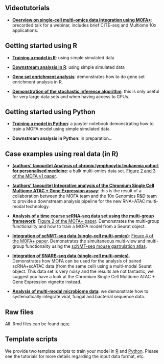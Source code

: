 
## Videotutorials

* [**Overview on single-cell multi-omics data integration using MOFA+**](https://www.youtube.com/watch?v=4Nt4oz0cfIk&feature=youtu.be&ab_channel=RicardArgelaguet): precorded talk for a webinar, includes brief CITE-seq and Multiome 10x applications.

## Getting started using R

* [**Training a model in R**](https://raw.githack.com/bioFAM/MOFA2_tutorials/master/R_tutorials/getting_started_R.html): using simple simulated data  

* [**Downstream analysis in R**](https://raw.githack.com/bioFAM/MOFA2_tutorials/master/R_tutorials/downstream_analysis.html): using simple simulated data  

* [**Gene set enrichment analysis**](https://raw.githack.com/bioFAM/MOFA2_tutorials/master/R_tutorials/GSEA.html): demonstrates how to do gene set enrichment analysis in R.  

* [**Demonstration of the stochastic inference algorithm**](https://raw.githack.com/bioFAM/MOFA2_tutorials/master/R_tutorials/stochastic_inference.html): this is only useful for very large data sets and when having access to GPUs.


## Getting started using Python

* [**Training a model in Python**](https://github.com/bioFAM/mofapy2/blob/master/mofapy2/notebooks/getting_started_python.ipynb): a jupyter notebook demonstrating how to train a MOFA model using simple simulated data  

* **Downstream analysis in Python**: in preparation...


## Case examples using real data (in R)

* [**(authors' favourite) Analysis of chronic lymphocytic leukaemia cohort for personalised medicine**](https://raw.githack.com/bioFAM/MOFA2_tutorials/master/R_tutorials/CLL.html): a bulk multi-omics data set. [Figure 2 and 3 of the MOFA v1 paper](https://www.embopress.org/doi/full/10.15252/msb.20178124#msb178124-fig-0002).  

* [**(authors' favourite) Integrative analysis of the Chromium Single Cell Multiome ATAC + Gene Expression assay**](https://raw.githack.com/bioFAM/MOFA2_tutorials/master/R_tutorials/10x_scRNA_scATAC.html): this is the result of a collaboration between the MOFA team and the 10x Genomics R&D team to provide a downstream analysis pipeline for the new RNA+ATAC multi-modal technology.  

* [**Analysis of a time course scRNA-seq data set using the multi-group framework**](https://raw.githack.com/bioFAM/MOFA2_tutorials/master/R_tutorials/scRNA_gastrulation.html): [Figure 2 of the MOFA+ paper](https://genomebiology.biomedcentral.com/articles/10.1186/s13059-020-02015-1#Fig2). Demonstrates the multi-group functionality and how to train a MOFA model from a Seurat object.  

* [**Integration of scNMT-seq data  (single-cell multi-omics)**](https://raw.githack.com/bioFAM/MOFA2_tutorials/master/R_tutorials/scNMT_gastrulation.html): [Figure 4 of the MOFA+ paper](https://genomebiology.biomedcentral.com/articles/10.1186/s13059-020-02015-1#Fig4). Demonstrates the simultaneous multi-view and multi-group functionality using the [scNMT-seq mouse gastrulation atlas](https://www.nature.com/articles/s41586-019-1825-8).  

* [**Integration of SNARE-seq data (single-cell multi-omics)**](https://raw.githack.com/bioFAM/MOFA2_tutorials/master/R_tutorials/SNARE_seq.html). Demonstrates how MOFA can be used for the analysis of paired scRNA+scATAC data (from the same cell) using a multi-modal Seurat object. This data set is very noisy and the results are not fantastic, we suggest you have a look at the Chromium Single Cell Multiome ATAC + Gene Expression vignette instead.  

* [**Analysis of multi-modal microbiome data**](https://raw.githack.com/bioFAM/MOFA2_tutorials/master/R_tutorials/microbiome_vignette.html): we demonstrate how to systematically integrate viral, fungal and bacterial sequence data.

<!-- * [**Robustness analysis and model selection**](https://raw.githack.com/bioFAM/MOFA2_tutorials/master/R_tutorials/model_selection.html) -->

<!-- * [**Analysis of single-cell DNA methylation data (in R)**](https://github.com/bioFAM/MOFA2/blob/master/MOFA2/vignettes/scMethylation_cortex.html): Figure 3 of the paper, in preparation... -->

<!-- * **Analysis of CITE-seq data**: still in preparation, reach us if you have questions...  -->
 

<!-- ## Case examples (in Python) -->
<!-- In preparation... -->

## Raw files

All .Rmd files can be found [here](https://github.com/bioFAM/MOFA2_tutorials/tree/master/R_tutorials)

<!-- All jupyter notebook files can be found ... -->

## Template scripts

We provide two template scripts to train your model in [R](https://github.com/bioFAM/MOFA2/blob/master/inst/scripts/template_script.R) and [Python](https://github.com/bioFAM/MOFA2/blob/master/inst/scripts/template_script.py). Please see the tutorials for more details regarding the input data format, etc.
